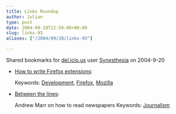 ```yaml
---
title: Links Roundup
author: Julian
type: post
date: 2004-09-20T22:59:00+00:00
slug: links-93 
aliases: ["/2004/09/20/links-93"]

---
```

Shared bookmarks for [del.icio.us][1] user  [Synesthesia][2] on 2004-9-20

  * [How to write Firefox extensions][3]:
   
    Keywords: [Development][4], [Firefox][5], [Mozilla][6]
  * [Between the lines][7]:
  
    Andrew Marr on how to read newspapers Keywords: [Journalism][8]

 [1]: https://del.icio.us/
 [2]: https://del.icio.us/synesthesia
 [3]: https://extensions.roachfiend.com/howto.php "https://extensions.roachfiend.com/howto.php"
 [4]: https://del.icio.us/synesthesia/Development
 [5]: https://del.icio.us/synesthesia/Firefox
 [6]: https://del.icio.us/synesthesia/Mozilla
 [7]: https://media.guardian.co.uk/site/story/0,14173,1308492,00.html "https://media.guardian.co.uk/site/story/0,14173,1308492,00.html"
 [8]: https://del.icio.us/synesthesia/Journalism